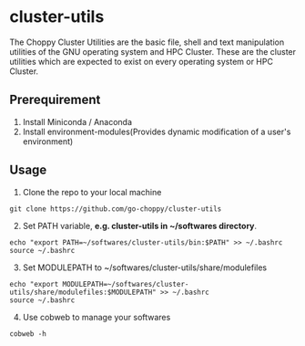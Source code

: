 # cluster-utils

The Choppy Cluster Utilities are the basic file, shell and text manipulation utilities of the GNU operating system and HPC Cluster. These are the cluster utilities which are expected to exist on every operating system or HPC Cluster.

## Prerequirement
1. Install Miniconda / Anaconda
2. Install environment-modules(Provides dynamic modification of a user's environment)

## Usage
1. Clone the repo to your local machine
```
git clone https://github.com/go-choppy/cluster-utils
```

2. Set PATH variable, **e.g. cluster-utils in ~/softwares directory**.
```
echo "export PATH=~/softwares/cluster-utils/bin:$PATH" >> ~/.bashrc
source ~/.bashrc
```

3. Set MODULEPATH to ~/softwares/cluster-utils/share/modulefiles
```
echo "export MODULEPATH=~/softwares/cluster-utils/share/modulefiles:$MODULEPATH" >> ~/.bashrc
source ~/.bashrc
```

4. Use cobweb to manage your softwares
```
cobweb -h
```